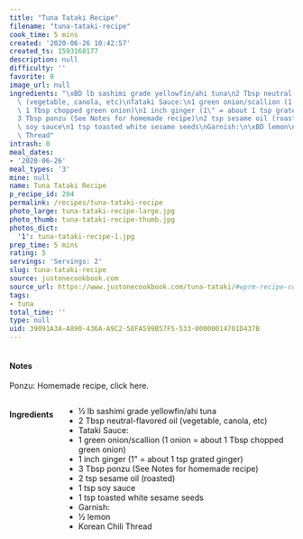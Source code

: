 ```yaml
---
title: "Tuna Tataki Recipe"
filename: "tuna-tataki-recipe"
cook_time: 5 mins
created: '2020-06-26 10:42:57'
created_ts: 1593168177
description: null
difficulty: ''
favorite: 0
image_url: null
ingredients: "\xBD lb sashimi grade yellowfin/ahi tuna\n2 Tbsp neutral-flavored oil\
  \ (vegetable, canola, etc)\nTataki Sauce:\n1 green onion/scallion (1 onion = about\
  \ 1 Tbsp chopped green onion)\n1 inch ginger (1\" = about 1 tsp grated ginger)\n\
  3 Tbsp ponzu (See Notes for homemade recipe)\n2 tsp sesame oil (roasted)\n1 tsp\
  \ soy sauce\n1 tsp toasted white sesame seeds\nGarnish:\n\xBD lemon\nKorean Chili\
  \ Thread"
intrash: 0
meal_dates:
- '2020-06-26'
meal_types: '3'
mine: null
name: Tuna Tataki Recipe
p_recipe_id: 204
permalink: /recipes/tuna-tataki-recipe
photo_large: tuna-tataki-recipe-large.jpg
photo_thumb: tuna-tataki-recipe-thumb.jpg
photos_dict:
  '1': tuna-tataki-recipe-1.jpg
prep_time: 5 mins
rating: 5
servings: 'Servings: 2'
slug: tuna-tataki-recipe
source: justonecookbook.com
source_url: https://www.justonecookbook.com/tuna-tataki/#wprm-recipe-container-58590
tags:
- tuna
total_time: ''
type: null
uid: 39091A3A-A890-436A-A9C2-58FA599B57F5-533-00000014701D437B
---
```

<div class="large-8 medium-7 columns" id="writeup">		<div id="notes"><h4>Notes</h4>
<div class="box box-notes"><p>Ponzu: Homemade recipe, click here.</p>
</div></div>	</div><!-- #writeup -->
</div><!-- #row-one -->
<div class="row" id="row-two">	<div class="medium-4 small-5 columns" id="ingredients"><h4>Ingredients</h4><div class="box box-ingredients content"><ul>
<li>½ lb sashimi grade yellowfin/ahi tuna</li>
<li>2 Tbsp neutral-flavored oil (vegetable, canola, etc)</li>
<li>Tataki Sauce:</li>
<li>1 green onion/scallion (1 onion = about 1 Tbsp chopped green onion)</li>
<li>1 inch ginger (1&quot; = about 1 tsp grated ginger)</li>
<li>3 Tbsp ponzu (See Notes for homemade recipe)</li>
<li>2 tsp sesame oil (roasted)</li>
<li>1 tsp soy sauce</li>
<li>1 tsp toasted white sesame seeds</li>
<li>Garnish:</li>
<li>½ lemon</li>
<li>Korean Chili Thread</li>
</ul>
</div>	</div>	<div class="medium-6 small-7 columns" id="directions">	</div>